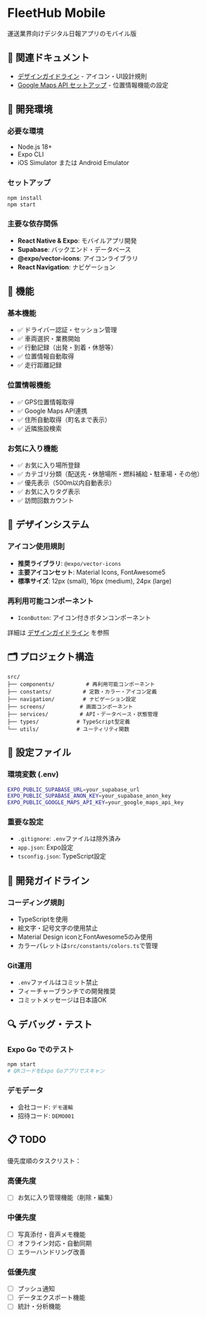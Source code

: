 # FleetHub Mobile

運送業界向けデジタル日報アプリのモバイル版

## 📖 関連ドキュメント

- [デザインガイドライン](./DESIGN_GUIDELINES.md) - アイコン・UI設計規則
- [Google Maps API セットアップ](./GOOGLE_MAPS_SETUP.md) - 位置情報機能の設定

## 🚀 開発環境

### 必要な環境
- Node.js 18+
- Expo CLI
- iOS Simulator または Android Emulator

### セットアップ
```bash
npm install
npm start
```

### 主要な依存関係
- **React Native & Expo**: モバイルアプリ開発
- **Supabase**: バックエンド・データベース
- **@expo/vector-icons**: アイコンライブラリ
- **React Navigation**: ナビゲーション

## 📱 機能

### 基本機能
- ✅ ドライバー認証・セッション管理
- ✅ 車両選択・業務開始
- ✅ 行動記録（出発・到着・休憩等）
- ✅ 位置情報自動取得
- ✅ 走行距離記録

### 位置情報機能
- ✅ GPS位置情報取得
- ✅ Google Maps API連携
- ✅ 住所自動取得（町名まで表示）
- ✅ 近隣施設検索

### お気に入り機能
- ✅ お気に入り場所登録
- ✅ カテゴリ分類（配送先・休憩場所・燃料補給・駐車場・その他）
- ✅ 優先表示（500m以内自動表示）
- ✅ お気に入りタグ表示
- ✅ 訪問回数カウント

## 🎨 デザインシステム

### アイコン使用規則
- **推奨ライブラリ**: `@expo/vector-icons`
- **主要アイコンセット**: Material Icons, FontAwesome5
- **標準サイズ**: 12px (small), 16px (medium), 24px (large)

### 再利用可能コンポーネント
- `IconButton`: アイコン付きボタンコンポーネント

詳細は [デザインガイドライン](./DESIGN_GUIDELINES.md) を参照

## 🗂️ プロジェクト構造

```
src/
├── components/          # 再利用可能コンポーネント
├── constants/          # 定数・カラー・アイコン定義
├── navigation/         # ナビゲーション設定
├── screens/           # 画面コンポーネント
├── services/          # API・データベース・状態管理
├── types/            # TypeScript型定義
└── utils/            # ユーティリティ関数
```

## 🔧 設定ファイル

### 環境変数 (.env)
```bash
EXPO_PUBLIC_SUPABASE_URL=your_supabase_url
EXPO_PUBLIC_SUPABASE_ANON_KEY=your_supabase_anon_key
EXPO_PUBLIC_GOOGLE_MAPS_API_KEY=your_google_maps_api_key
```

### 重要な設定
- `.gitignore`: `.env`ファイルは除外済み
- `app.json`: Expo設定
- `tsconfig.json`: TypeScript設定

## 📝 開発ガイドライン

### コーディング規則
- TypeScriptを使用
- 絵文字・記号文字の使用禁止
- Material Design iconとFontAwesome5のみ使用
- カラーパレットは`src/constants/colors.ts`で管理

### Git運用
- `.env`ファイルはコミット禁止
- フィーチャーブランチでの開発推奨
- コミットメッセージは日本語OK

## 🔍 デバッグ・テスト

### Expo Go でのテスト
```bash
npm start
# QRコードをExpo Goアプリでスキャン
```

### デモデータ
- 会社コード: `デモ運輸`
- 招待コード: `DEMO001`

## 📋 TODO

優先度順のタスクリスト：

### 高優先度
- [ ] お気に入り管理機能（削除・編集）

### 中優先度
- [ ] 写真添付・音声メモ機能
- [ ] オフライン対応・自動同期
- [ ] エラーハンドリング改善

### 低優先度
- [ ] プッシュ通知
- [ ] データエクスポート機能
- [ ] 統計・分析機能